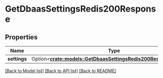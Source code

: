 # GetDbaasSettingsRedis200Response

## Properties

Name | Type | Description | Notes
------------ | ------------- | ------------- | -------------
**settings** | Option<[**crate::models::GetDbaasSettingsRedis200ResponseSettings**](get_dbaas_settings_redis_200_response_settings.md)> |  | [optional]

[[Back to Model list]](../README.md#documentation-for-models) [[Back to API list]](../README.md#documentation-for-api-endpoints) [[Back to README]](../README.md)


